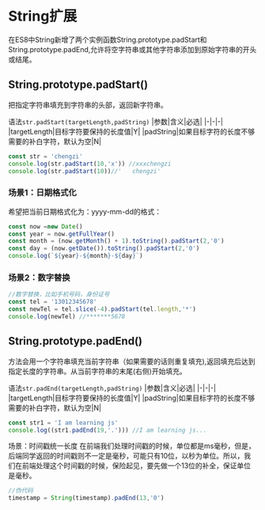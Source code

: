 # String扩展
在ES8中String新增了两个实例函数String.prototype.padStart和String.prototype.padEnd,允许将空字符串或其他字符串添加到原始字符串的开头或结尾。
## String.prototype.padStart()
把指定字符串填充到字符串的头部，返回新字符串。

语法```str.padStart(targetLength,padString)```
|参数|含义|必选|
|-|-|-|
|targetLength|目标字符要保持的长度值|Y|
|padString|如果目标字符的长度不够需要的补白字符，默认为空|N|
```js
const str = 'chengzi'
console.log(str.padStart(10,'x')) //xxxchengzi
console.log(str.padStart(10))//'   chengzi'
```
### 场景1：日期格式化
希望把当前日期格式化为：yyyy-mm-dd的格式：
```js
const now =new Date()
const year = now.getFullYear()
const month = (now.getMonth() + 1).toString().padStart(2,'0')
const day = (now.getDate()).toString().padStart(2,'0')
console.log(`${year}-${month}-${day}`)
```
### 场景2：数字替换
```js
//数字替换，比如手机号码，身份证号
const tel = '13012345678'
const newTel = tel.slice(-4).padStart(tel.length,'*')
console.log(newTel) //*******5678
```
## String.prototype.padEnd()
方法会用一个字符串填充当前字符串（如果需要的话则重复填充),返回填充后达到指定长度的字符串。从当前字符串的末尾(右侧)开始填充。

语法```str.padEnd(targetLength,padString)```
|参数|含义|必选|
|-|-|-|
|targetLength|目标字符要保持的长度值|Y|
|padString|如果目标字符的长度不够需要的补白字符，默认为空|N|
```js
const str1 = 'I am learning js'
console.log((str1.padEnd(19,'.'))) //I am learning js...
```
场景：时间戳统一长度
在前端我们处理时间戳的时候，单位都是ms毫秒，但是，后端同学返回的时间戳则不一定是毫秒，可能只有10位，以秒为单位。所以，我们在前端处理这个时间戳的时候，保险起见，要先做一个13位的补全，保证单位是毫秒。
```js
//伪代码
timestamp = String(timestamp).padEnd(13,'0')
```